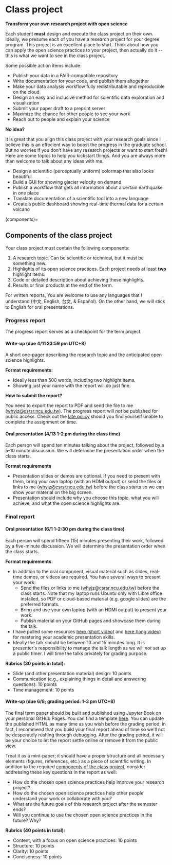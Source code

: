 # Class project

**Transform your own research project with open science**

Each student **must** design and execute the class project on their own. Ideally, we presume each of you have a research project for your degree program. This project is an excellent place to start. Think about how you can apply the open science practices to your project, then actually do it -- this is what we want to see in the class project. 

Some possible action items include:

- Publish your data in a FAIR-compatible repository
- Write documentation for your code, and publish them altogether
- Make your data analysis workflow fully redistributable and reproducible on the cloud
- Design an easy and inclusive method for scientific data exploration and visualization 
- Submit your paper draft to a preprint server
- Maximize the chance for other people to see your work
- Reach out to people and explain your science

**No idea?**

It is great that you align this class project with your research goals since I believe this is an effecient way to boost the progress in the graduate school. But no worries if you don't have any research projects or want to start fresh! Here are some topics to help you kickstart things. And you are always more than welcome to talk about any ideas with me.

- Design a scientific (perceptually uniform) colormap that also looks beautiful
- Build a GUI for showing glacier velocity on demand
- Publish a workflow that gets all information about a certain earthquake in one place
- Translate documentation of a scientific tool into a new language
- Create a public dashboard showing real-time thermal data for a certain volcano

(components)=
## Components of the class project

Your class project must contain the following components:

1. A research topic. Can be scientific or technical, but it must be something new. 
2. Highlights of its open science practices. Each project needs at least **two** highlight items.
3. Code or detailed description about achieving these highlights. 
4. Results or final products at the end of the term. 
 
For written reports, You are welcome to use any languages that I understand (中文, English, 台文, & Español). On the other hand, we will stick to English for oral presentations. 

### Progress report

The progress report serves as a checkpoint for the term project. 

#### Write-up (due 4/11 23:59 pm UTC+8)

A short one-pager describing the research topic and the anticipated open science highlights.

**Format requirements:**

- Ideally less than 500 words, including two highlight items.
- Showing just your name with the report will do just fine. 

**How to submit the report?**

You need to export the report to PDF and send the file to me (whyjz@csrsr.ncu.edu.tw). The progress report will *not* be published for public access. Check out the [late policy](late-work-policy) should you find yourself unable to complete the assignment on time. 

#### Oral presentation (4/13 1-2 pm during the class time)

Each person will spend ten minutes talking about the project, followed by a 5-10 minute discussion. We will determine the presentation order when the class starts. 

**Format requirements**

- Presentation slides or demos are optional. If you need to present with them, bring your own laptop (with an HDMI output) or send the files or links to me (whyjz@csrsr.ncu.edu.tw) before the class starts so we can show your material on the big screen. 
- Presentation should include why you choose this topic, what you will achieve, and what the open science highlights are.

### Final report

#### Oral presentation (6/1 1-2:30 pm during the class time)

Each person will spend fifteen (15) minutes presenting their work, followed by a five-minute discussion. We will determine the presentation order when the class starts.

**Format requirements**

- In addition to the oral component, visual material such as slides, real-time demos, or videos are required. You have several ways to present your work:
  - Send the files or links to me (whyjz@csrsr.ncu.edu.tw) before the class starts. Note that my laptop runs Ubuntu only with Libre office installed, so PDF or cloud-based material (e.g. google slides) are the preferred formats.
  - Bring and use your own laptop (with an HDMI output) to present your work.
  - Publish material on your GitHub pages and showcase them during the talk.
- I have pulled some resources [here (short video)](https://youtu.be/SFxVihJ1KSo) and [here (long video)](https://youtu.be/zXg70U2sNLM?t=660) for mastering your academic presentation skills.
- Ideally the talk should be between 13 and 15 minutes long. It is presenter's responsibility to manage the talk length as we will *not* set up a public timer. I will time the talks privately for grading purpose.  

**Rubrics (30 points in total):**

- Slide (and other presentation material) design: 10 points
- Communication (e.g., explaining things in detail and answering questions): 10 points
- Time management: 10 points

#### Write-up (due 6/8; grading period: 1-3 pm UTC+8)

The final term paper should be built and published using Jupyter Book on your personal GitHub Pages. You can find a template [here](template.html). You can update the published HTML as many time as you wish before the grading period; in fact, I recommend that you build your final report ahead of time so we'll not be desperately rushing through debugging. After the grading period, it will be your choice to let the report settle online or remove it from the public view. 

Treat it as a mini-paper; it should have a proper structure and all necessary elements (figures, references, etc.) as a piece of scientific writing. In addition to the required [components of the class project](components), consider addressing these key questions in the report as well:

- How do the chosen open science practices help improve your research project?
- How do the chosen open science practices help other people understand your work or collaborate with you?
- What are the future goals of this research project after the semester ends?
- Will you continue to use the chosen open science practices in the future? Why?

**Rubrics (40 points in total):**

- Content, with a focus on open science practices: 10 points
- Structure: 10 points
- Clarity: 10 points
- Conciseness: 10 points